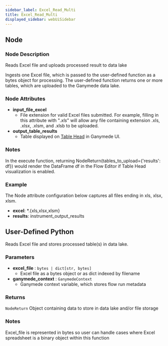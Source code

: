 ```yaml
---
sidebar_label: Excel_Read_Multi
title: Excel_Read_Multi
displayed_sidebar: webUiSidebar
---
```


## Node

### Node Description

Reads Excel file and uploads processed result to data lake

Ingests one Excel file, which is passed to the user-defined function as a bytes object
for processing.  The user-defined function returns one or more tables, which are
uploaded to the Ganymede data lake.

### Node Attributes

- **input_file_excel**
  - File extension for valid Excel files submitted.  For example, filling in this attribute with "*.xls*" will allow any file containing extension .xls, .xlsx, .xlsm, and .xlsb to be uploaded.
- **output_table_results**
  - Table displayed on [Table Head](https://docs.ganymede.bio/app/intro/Concepts#table-head) in Ganymede UI.

### Notes

In the execute function, returning NodeReturn(tables_to_upload=\{'results': df\}) would render the DataFrame df in the Flow Editor if Table Head visualization is enabled.

### Example

The Node attribute configuration below captures all files ending in xls, xlsx, xlsm.

- **excel**: *.\{xls,xlsx,xlsm\}
- **results**: instrument_output_results

## User-Defined Python

Reads Excel file and stores processed table(s) in data lake.

### Parameters

- **excel_file** : `bytes | dict[str, bytes]`
  - Excel file as a bytes object or as dict indexed by filename
- **ganymede_context** : `GanymedeContext`
  - Ganymede context variable, which stores flow run metadata

### Returns

`NodeReturn`
  Object containing data to store in data lake and/or file storage

### Notes

Excel_file is represented in bytes so user can handle cases where Excel spreadsheet is
a binary object within this function
